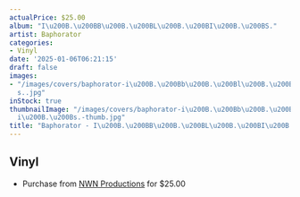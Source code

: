 ```yaml
---
actualPrice: $25.00
album: "I\u200B.\u200BB\u200B.\u200BL\u200B.\u200BI\u200B.\u200BS."
artist: Baphorator
categories:
- Vinyl
date: '2025-01-06T06:21:15'
draft: false
images:
- "/images/covers/baphorator-i\u200B.\u200Bb\u200B.\u200Bl\u200B.\u200Bi\u200B.\u200B\
  s..jpg"
inStock: true
thumbnailImage: "/images/covers/baphorator-i\u200B.\u200Bb\u200B.\u200Bl\u200B.\u200B\
  i\u200B.\u200Bs.-thumb.jpg"
title: "Baphorator - I\u200B.\u200BB\u200B.\u200BL\u200B.\u200BI\u200B.\u200BS."
---
```


## Vinyl
* Purchase from [NWN Productions](http://shop.nwnprod.com/index.php?route=product/product&path=75&product_id=59233&sort=pd.name&order=ASC) for $25.00

